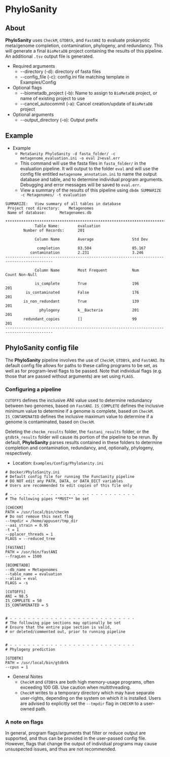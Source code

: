 # PhyloSanity

## About

**PhyloSanity** uses `CheckM`, `GTDBtk`, and `FastANI` to evaluate prokaryotic meta/genome completion, contamination,
phylogeny, and redundancy. This will generate a final `BioMetaDB` project containing the results of this pipeline.
An additional `.tsv` output file is generated.

- Required arguments
    - --directory (-d): directory of fasta files
    - --config_file (-c): config.ini file matching template in Examples/Config
- Optional flags
    - --biometadb_project (-b): Name to assign to `BioMetaDB` project, or name of existing project to use
    - --cancel_autocommit (-a): Cancel creation/update of `BioMetaDB` project
- Optional arguments
    - --output_directory (-o): Output prefix
    
## Example

- Example
    - `MetaSanity PhyloSanity -d fasta_folder/ -c metagenome_evaluation.ini -o eval 2>eval.err`
    - This command will use the fasta files in `fasta_folder/` in the evaluation pipeline. It will output to the folder
    `eval` and will use the config file entitled `metagenome_annotation.ini` to name the output database and table, and 
    to determine individual program arguments. Debugging and error messages will be saved to `eval.err`.
    - View a summary of the results of this pipeline using `dbdm SUMMARIZE -c Metagenomes/ -t evaluation`
<pre><code>SUMMARIZE:	View summary of all tables in database
 Project root directory:	Metagenomes
 Name of database:		Metagenomes.db

*******************************************************************************************
             Table Name:        evaluation
        Number of Records:      201

             Column Name        Average                 Std Dev

              completion        83.504                  85.167
           contamination        2.231                   3.246
-------------------------------------------------------------------------------------------

             Column Name        Most Frequent           Num             Count Non-Null

             is_complete        True                    196             201
         is_contaminated        False                   176             201
        is_non_redundant        True                    139             201
               phylogeny        k__Bacteria             201             201
        redundant_copies        []                      99              201
-------------------------------------------------------------------------------------------</code></pre>
    
## PhyloSanity config file

The **PhyloSanity** pipeline involves the use of `CheckM`, `GTDBtk`, and `FastANI`. Its default config file allows for
paths to these calling programs to be set, as well as for program-level flags to be passed. Note that individual flags
(e.g. those that are passed without arguments) are set using `FLAGS`.

### Configuring a pipeline

`CUTOFFS` defines the inclusive ANI value used to determine redundancy between two genomes, based on `FastANI`. 
`IS_COMPLETE` defines the inclusive minimum value to determine if a genome is complete, based on `CheckM`.
`IS_CONTAMINATED` defines the inclusive maximum value to determine if a genome is contaminated, based on `CheckM`. 

Deleting the `checkm_results` folder, the `fastani_results` folder, or the `gtdbtk_results` folder will cause its portion
of the pipeline to be rerun. By default, **PhyloSanity** parses results contained in these folders to determine completion 
and contamination, redundancy, and, optionally, phylogeny, respectively.

- Location: `Examples/Config/PhyloSanity.ini`
<pre><code># Docker/PhyloSanity.ini
# Default config file for running the FuncSanity pipeline
# DO NOT edit any PATH, DATA, or DATA_DICT variables
# Users are recommended to edit copies of this file only

# - - - - - - - - - - - - - - - - - - - - - - - - - - - -
# The following pipes **MUST** be set

[CHECKM]
PATH = /usr/local/bin/checkm
# Do not remove this next flag
--tmpdir = /home/appuser/tmp_dir
--aai_strain = 0.95
-t = 1
--pplacer_threads = 1
FLAGS = --reduced_tree

[FASTANI]
PATH = /usr/bin/fastANI
--fragLen = 1500

[BIOMETADB]
--db_name = Metagenomes
--table_name = evaluation
--alias = eval
FLAGS = -s

[CUTOFFS]
ANI = 98.5
IS_COMPLETE = 50
IS_CONTAMINATED = 5


# - - - - - - - - - - - - - - - - - - - - - - - - - - - -
# The following pipe sections may optionally be set
# Ensure that the entire pipe section is valid,
# or deleted/commented out, prior to running pipeline


# - - - - - - - - - - - - - - - - - - - - - - - - - - - -
# Phylogeny prediction

[GTDBTK]
PATH = /usr/local/bin/gtdbtk
--cpus = 1</code></pre>

- General Notes
    - `CheckM` and `GTDBtk` are both high memory-usage programs, often exceeding 100 GB. Use caution when multithreading.
    - `CheckM` writes to a temporary directory which may have separate user-rights, depending on the system on which it
    is installed. Users are advised to explicitly set the `--tmpdir` flag in `CHECKM` to a user-owned path.
    
### A note on flags

In general, program flags/arguments that filter or reduce output are supported, and thus can be provided in the user-passed
config file. However, flags that change the output of individual programs may cause unsuspected issues, and thus are not
recommended.
    
